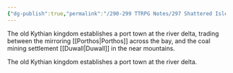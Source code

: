 ```yaml
---
{"dg-publish":true,"permalink":"/290-299 TTRPG Notes/297 Shattered Isles/13 Calendar/13.01 History/Kivan is Established/","tags":["timeline","IEHistory"]}
---
```



The old Kythian kingdom establishes a port town at the river delta, trading between the mirroring [[Porthos\|Porthos]] across the bay, and the coal mining settlement [[Duwall\|Duwall]] in the near mountains.

<span 
	  class='ob-timelines' 
	  data-date='-707-1-01-00' 
	  data-title="Kivan is established"
	  data-class='cyan'> 
	The old Kythian kingdom establishes a port town at the river delta.
</span>